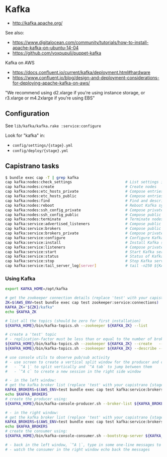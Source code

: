 # Kafka

- http://kafka.apache.org/

See also:
- https://www.digitalocean.com/community/tutorials/how-to-install-apache-kafka-on-ubuntu-14-04
- https://github.com/voxpupuli/puppet-kafka

Kafka on AWS
- https://docs.confluent.io/current/kafka/deployment.html#hardware
- https://www.confluent.io/blog/design-and-deployment-considerations-for-deploying-apache-kafka-on-aws/

"We recommend using d2.xlarge if you're using instance storage, or r3.xlarge or m4.2xlarge if you’re using EBS"


## Configuration

See `lib/kafka/kafka.rake :service:configure`

Look for "kafka" in:
 - `config/settings/{stage}.yml`
 - `config/deploy/{stage}.yml`

## Capistrano tasks

```bash
$ bundle exec cap -T | grep kafka
cap kafka:nodes:check_settings                        # List settings in this project
cap kafka:nodes:create                                # Create nodes
cap kafka:nodes:etc_hosts_private                     # Compose entries for /etc/hosts using private IPs
cap kafka:nodes:etc_hosts_public                      # Compose entries for /etc/hosts using public IPs
cap kafka:nodes:find                                  # Find and describe all nodes
cap kafka:nodes:reboot                                # Reboot Kafka systems - WARNING, can reset IPs
cap kafka:nodes:ssh_config_private                    # Compose private entries for ~/.ssh/config for nodes
cap kafka:nodes:ssh_config_public                     # Compose public entries for ~/.ssh/config for nodes
cap kafka:nodes:terminate                             # Terminate nodes
cap kafka:service:advertised_listeners                # Compose public advertised.listeners for brokers
cap kafka:service:brokers                             # Compose public brokers for client connections
cap kafka:service:brokers_private                     # Compose private brokers for client connections
cap kafka:service:configure                           # Configure Kafka service
cap kafka:service:install                             # Install Kafka service
cap kafka:service:listeners                           # Compose private listeners for brokers
cap kafka:service:start                               # Start Kafka service
cap kafka:service:status                              # Status of Kafka service
cap kafka:service:stop                                # Stop Kafka service
cap kafka:service:tail_server_log[server]             # tail -n250 ${KAFKA_HOME}/logs/server.log
```

### Using Kafka

```bash
export KAFKA_HOME=/opt/kafka

# get the zookeeper connection details (replace 'test' with your capistrano {stage})
ZK=$(AWS_ENV=test bundle exec cap test zookeeper:service:connections)
KAFKA_ZK="${ZK}/kafka"
echo $KAFKA_ZK

# list all the topics (should be zero for first installation)
${KAFKA_HOME}/bin/kafka-topics.sh --zookeeper ${KAFKA_ZK} --list

# create a 'test' topic
# - replication-factor must be less than or equal to the number of brokers
${KAFKA_HOME}/bin/kafka-topics.sh --zookeeper ${KAFKA_ZK} --create   --topic test --partitions 2 --replication-factor 1 --if-not-exists
${KAFKA_HOME}/bin/kafka-topics.sh --zookeeper ${KAFKA_ZK} --describe --topic test

# use console utils to observe pub/sub activity
# - use screen to create a vertical split window for the producer and consumer:
#   - `^A |` to split vertically and `^A tab` to jump between them
#   - `^A c` to create a new session in the right side window

# - in the left window:
# get the kafka broker list (replace 'test' with your capistrano {stage})
KAFKA_BROKERS=$(AWS_ENV=test bundle exec cap test kafka:service:brokers)
echo $KAFKA_BROKERS
# create the producer using:
${KAFKA_HOME}/bin/kafka-console-producer.sh --broker-list ${KAFKA_BROKERS} --topic test

# - in the right window:
# get the kafka broker list (replace 'test' with your capistrano {stage})
KAFKA_BROKERS=$(AWS_ENV=test bundle exec cap test kafka:service:brokers)
echo $KAFKA_BROKERS
# create the consumer using:
${KAFKA_HOME}/bin/kafka-console-consumer.sh --bootstrap-server ${KAFKA_BROKERS} --topic test

# - back in the left window, `^A |`, type in some one-line messages to the 'test' topic
# - watch the consumer in the right window echo back the messages
```
